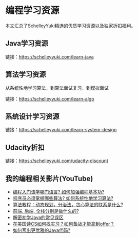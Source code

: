 # 编程学习资源
本文汇总了SchelleyYuki精选的优质学习资源以及独家折扣福利。

## Java学习资源
链接：<a href="https://schelleyyuki.com/learn-java" target="_blank">https://schelleyyuki.com/learn-java</a>

## 算法学习资源
从系统性地学习算法，到算法面试复习，到模拟面试

链接：<a href="https://schelleyyuki.com/learn-algo" target="_blank">https://schelleyyuki.com/learn-algo</a>

## 系统设计学习资源
链接：<a href="https://schelleyyuki.com/learn-system-design" target="_blank">https://schelleyyuki.com/learn-system-design</a>

## Udacity折扣
链接：<a href="https://schelleyyuki.com/udacity-discount" target="_blank">https://schelleyyuki.com/udacity-discount</a>

## 我的编程相关影片(YouTube)
- [编程入门该学哪门语言? 如何加强编程基本功?](https://youtu.be/6B9Olpve4n0)
- [程序员必须掌握哪些算法? 如何系统性地学习算法?](https://youtu.be/ZQhMW50wmwg)
- [算法教程：动态规划，分治法，贪心算法的联系是什么?](https://youtu.be/wy_8sINTogw)
- [前端, 后端, 全栈分别是做什么的? ](https://youtu.be/5wP0KuBIrZo)
- [解密初学Java的常见误区](https://youtu.be/IFDjrK2y5s4)
- [在美国读CS如何找实习？如何备战才能拿到offer？](https://youtu.be/3ydAhAz7ZeI)
- [如何写出更优雅的Java代码?](https://youtu.be/x4z3K0BsrwM)
